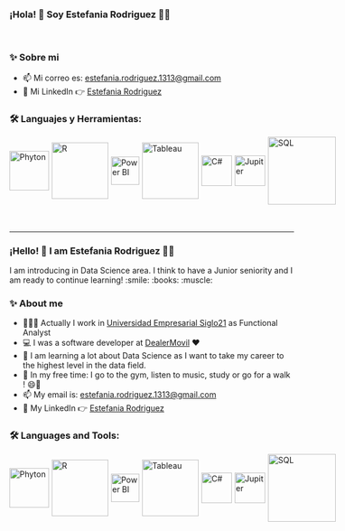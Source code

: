### ¡Hola! 👋  Soy Estefania Rodriguez  👨‍💻

<br/>

  
### ✨ Sobre mi

-   📫 Mi correo es: estefania.rodriguez.1313@gmail.com
-   🔷 Mi LinkedIn 👉 [Estefania Rodriguez](https://www.linkedin.com/in/estefania-rodriguez-9a15a6177/)

  
### 🛠️ Languajes y Herramientas:

<div style="display:flex; align-items:center">

  <img align="left" style="margin-right:5px" alt="Phyton" width="70px" src="https://www.w3resource.com/w3r_images/python-pandas.svg" />

  <img align="left" style="margin-right:5px" alt="R" width="100px" src="https://encrypted-tbn0.gstatic.com/images?q=tbn:ANd9GcSrVjHD2AeJ1EFwJ05FPHhiAhDYnpq5NLrZduUyKQaMAbhlCZj2oQHMwpjKTyHaGZy69So&usqp=CAU" />

   <img align="left" style="margin-right:5px" alt="Power BI" width="50px" src="https://i0.wp.com/mundowin.com/wp-content/uploads/2020/02/Can-I-use-Power-Bi-for-Free.jpg?w=832&ssl=1" />

  <img align="left" style="margin-right:5px" alt="Tableau" width="100px" src="https://mma.prnewswire.com/media/411941/TABLEAU_SOFTWARE_LOGOjpg_Logo.jpg?p=facebook" />

   <img align="left" style="margin-right:5px" alt="C#" width="54px" src="https://www.fixedbuffer.com/wp-content/uploads/2019/06/reflexion.png" />
  
   <img align="left" style="margin-right:5px" alt="Jupiter" width="54px" src="https://upload.wikimedia.org/wikipedia/commons/thumb/3/38/Jupyter_logo.svg/1200px-Jupyter_logo.svg.png" />
  
   <img align="left" style="margin-right:5px" alt="SQL" width="120px" src="https://asphostcentral.com/Images/sqlserver2016.png" />
 <br/>
</div>

<br/>
<br/>

---

### ¡Hello! 👋  I am Estefania Rodriguez  👨‍💻

<p>
 I am introducing in Data Science area. I think to have a Junior seniority and I am ready to continue learning! :smile: :books: :muscle:
<br/>

### ✨ About me

-   👨🏽‍💻 Actually I work in [Universidad Empresarial Siglo21](https://21.edu.ar) as Functional Analyst
-   💻 I was a software developer at [DealerMovil](https://dealermovil.com)  ♥️
-   📕 I am learning a lot about Data Science as I want to take my career to the highest level in the data field.
-   🎿 In my free time: I go to the gym, listen to music, study or go for a walk ! 😄👩
-   📫 My email is: estefania.rodriguez.1313@gmail.com
-   🔷 My LinkedIn 👉 [Estefania Rodriguez](https://www.linkedin.com/in/estefania-rodriguez-9a15a6177/)

  
### 🛠️ Languages and Tools:

<div style="display:flex; align-items:center">

  <img align="left" style="margin-right:5px" alt="Phyton" width="70px" src="https://www.w3resource.com/w3r_images/python-pandas.svg" />

  <img align="left" style="margin-right:5px" alt="R" width="100px" src="https://encrypted-tbn0.gstatic.com/images?q=tbn:ANd9GcSrVjHD2AeJ1EFwJ05FPHhiAhDYnpq5NLrZduUyKQaMAbhlCZj2oQHMwpjKTyHaGZy69So&usqp=CAU" />

   <img align="left" style="margin-right:5px" alt="Power BI" width="50px" src="https://i0.wp.com/mundowin.com/wp-content/uploads/2020/02/Can-I-use-Power-Bi-for-Free.jpg?w=832&ssl=1" />

  <img align="left" style="margin-right:5px" alt="Tableau" width="100px" src="https://mma.prnewswire.com/media/411941/TABLEAU_SOFTWARE_LOGOjpg_Logo.jpg?p=facebook" />

   <img align="left" style="margin-right:5px" alt="C#" width="54px" src="https://www.fixedbuffer.com/wp-content/uploads/2019/06/reflexion.png" />
  
   <img align="left" style="margin-right:5px" alt="Jupiter" width="54px" src="https://upload.wikimedia.org/wikipedia/commons/thumb/3/38/Jupyter_logo.svg/1200px-Jupyter_logo.svg.png" />
  
   <img align="left" style="margin-right:5px" alt="SQL" width="120px" src="https://asphostcentral.com/Images/sqlserver2016.png" />
</div>



